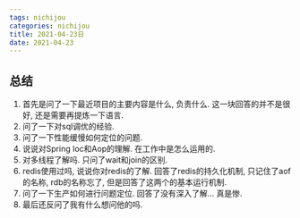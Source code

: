 ```yaml
---
tags: nichijou
categories: nichijou
title: 2021-04-23日
date: 2021-04-23
---
```

## 总结

1. 首先是问了一下最近项目的主要内容是什么, 负责什么. 这一块回答的并不是很好, 还是需要再提炼一下语言.
2. 问了一下对sql调优的经验.
3. 问了一下性能缓慢如何定位的问题.
3. 说说对Spring Ioc和Aop的理解. 在工作中是怎么运用的.
4. 对多线程了解吗. 只问了wait和join的区别.
5. redis使用过吗, 说说你对redis的了解. 回答了redis的持久化机制, 只记住了aof的名称, rdb的名称忘了, 但是回答了这两个的基本运行机制.
5. 问了一下生产如何进行问题定位. 回答了没有深入了解... 真是惨.
6. 最后还反问了我有什么想问他的吗.


